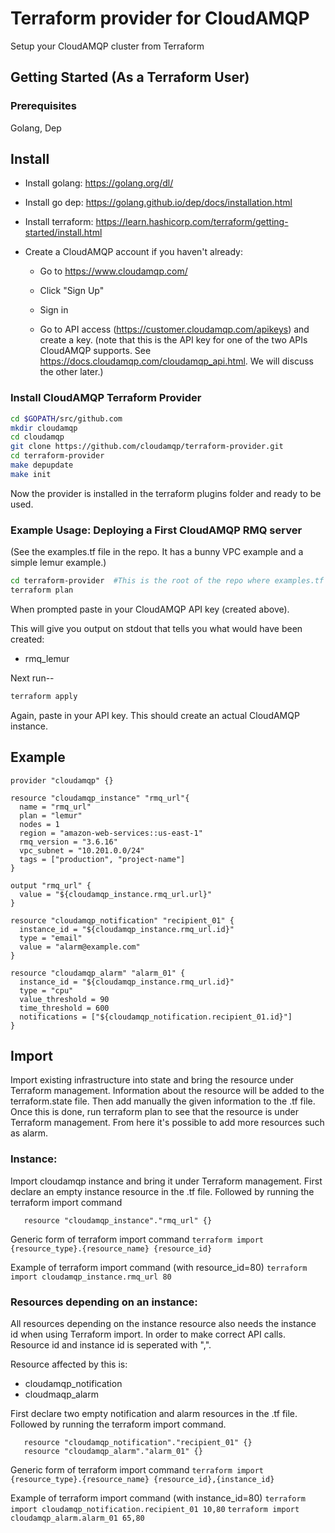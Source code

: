 # Terraform provider for CloudAMQP

Setup your CloudAMQP cluster from Terraform

## Getting Started (As a Terraform User)

### Prerequisites
Golang, Dep

## Install

* Install golang: https://golang.org/dl/

* Install go dep: https://golang.github.io/dep/docs/installation.html

* Install terraform: https://learn.hashicorp.com/terraform/getting-started/install.html

* Create a CloudAMQP account if you haven't already:

    * Go to https://www.cloudamqp.com/

    * Click "Sign Up"

    * Sign in

    * Go to API access (https://customer.cloudamqp.com/apikeys) and create a key.
      (note that this is the API key for one of the two APIs CloudAMQP supports.
      See https://docs.cloudamqp.com/cloudamqp_api.html.  We will discuss the other
      later.)

### Install CloudAMQP Terraform Provider
```sh
cd $GOPATH/src/github.com
mkdir cloudamqp
cd cloudamqp
git clone https://github.com/cloudamqp/terraform-provider.git
cd terraform-provider
make depupdate
make init
```

Now the provider is installed in the terraform plugins folder and ready to be used.

### Example Usage: Deploying a First CloudAMQP RMQ server

(See the examples.tf file in the repo.  It has a bunny VPC example and a simple lemur example.)

```sh
cd terraform-provider  #This is the root of the repo where examples.tf lives.
terraform plan
```
When prompted paste in your CloudAMQP API key (created above).

This will give you output on stdout that tells you what would have been created:
* rmq_lemur

Next run--
```sh
terraform apply
```

Again, paste in your API key.  This should create an actual CloudAMQP instance.

## Example

```hcl
provider "cloudamqp" {}

resource "cloudamqp_instance" "rmq_url"{
  name = "rmq_url"
  plan = "lemur"
  nodes = 1
  region = "amazon-web-services::us-east-1"
  rmq_version = "3.6.16"
  vpc_subnet = "10.201.0.0/24"
  tags = ["production", "project-name"]
}

output "rmq_url" {
  value = "${cloudamqp_instance.rmq_url.url}"
}

resource "cloudamqp_notification" "recipient_01" {
  instance_id = "${cloudamqp_instance.rmq_url.id}"
  type = "email"
  value = "alarm@example.com"
}

resource "cloudamqp_alarm" "alarm_01" {
  instance_id = "${cloudamqp_instance.rmq_url.id}"
  type = "cpu"
  value_threshold = 90
  time_threshold = 600
  notifications = ["${cloudamqp_notification.recipient_01.id}"]
}
```

## Import

Import existing infrastructure into state and bring the resource under Terraform management. Information about the resource will be added to the terraform.state file. Then add manually the given information to the .tf file. Once this is done, run terraform plan to see that the resource is under Terraform management. From here it's possible to add more resources such as alarm.

### Instance:

Import cloudamqp instance and bring it under Terraform management. First declare an empty instance resource in the .tf file. Followed by running the terraform import command
```
   resource "cloudamqp_instance"."rmq_url" {}
```

Generic form of terraform import command
```terraform import {resource_type}.{resource_name} {resource_id}```

Example of terraform import command (with resource_id=80)
```terraform import cloudamqp_instance.rmq_url 80```

### Resources depending on an instance:

All resources depending on the instance resource also needs the instance id when using Terraform import. In order to make correct API calls. Resource id and instance id is seperated with ",".

Resource affected by this is:
- cloudamqp_notification
- cloudmaqp_alarm

First declare two empty notification and alarm resources in the .tf file. Followed by running the terraform import command.
```
   resource "cloudamqp_notification"."recipient_01" {}
   resource "cloudamqp_alarm"."alarm_01" {}
```

Generic form of terraform import command
```terraform import {resource_type}.{resource_name} {resource_id},{instance_id}```

Example of terraform import command (with instance_id=80)
```terraform import cloudamqp_notification.recipient_01 10,80```
```terraform import cloudamqp_alarm.alarm_01 65,80```
